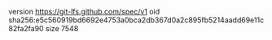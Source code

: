 version https://git-lfs.github.com/spec/v1
oid sha256:e5c560919bd6692e4753a0bca2db367d0a2c895fb5214aadd69e11c82fa2fa90
size 7548

